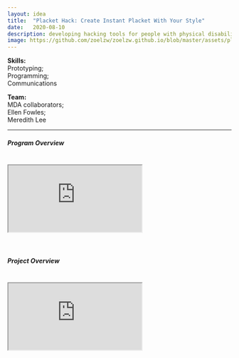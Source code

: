```yaml
---
layout: idea
title:  "Placket Hack: Create Instant Placket With Your Style"
date:   2020-08-10
description: developing hacking tools for people with physical disabilities
image: https://github.com/zoelzw/zoelzw.github.io/blob/master/assets/placket.png?raw=true
---
```

<div class="row">
  <div class="col-md-4">
  <p class = "lead">
    <b>Skills:</b> <br>
    <!-- experimental design;<br> -->
    Prototyping; <br>
    Programming;<br>
    Communications
  </p>
  </div>
  <div class="col-md-8">
  <p class = "lead">
  <b>Team:</b> <br>
    <!-- experimental design;<br> -->
    MDA collaborators; <br>
    Ellen Fowles;<br>
    Meredith Lee
  </p>
  </div>
</div>
<hr bordercolor = "lightgrey">



<div class="row">
  <div class="col-md-3">
    <h5 class="Heading"> Program Overview </h5>
    <br>
  </div>
  
  <div class="col-md-9">
    <div class="d-flex justify-content-center embed-responsive embed-responsive-16by9">
      <iframe class="embed-responsive-item" src="https://www.youtube.com/embed/qJjRVBIzBZ0" allowfullscreen></iframe>
    </div>
    <br>
  </div>
</div>

<div class="row">
  <div class="col-md-3">
    <br>
    <h5 class="Heading"> Project Overview </h5>
  </div>
  
  <div class="col-md-9">
    <br>
    <div class="d-flex justify-content-center embed-responsive embed-responsive-16by9">
      <iframe class="embed-responsive-item" src="https://www.youtube.com/embed/lYK7SriNFOM" allowfullscreen></iframe>
    </div>
  </div>
</div>


